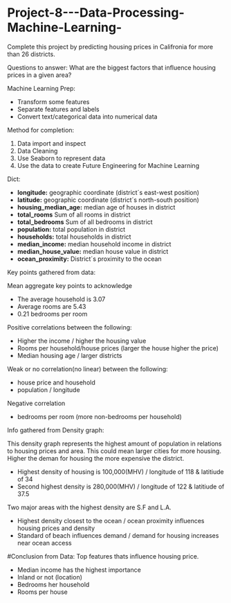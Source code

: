 # Project-8---Data-Processing-Machine-Learning-

Complete this project by predicting housing prices in Califronia for more than 26 districts. 

Questions to answer:
What are the biggest factors that influence housing prices in a given area?


Machine Learning Prep:
- Transform some features
- Separate features and labels
- Convert text/categorical data into numerical data

Method for completion:

1) Data import and inspect
2) Data Cleaning 
3) Use Seaborn to represent data 
4) Use the data to create Future Engineering for Machine Learning

Dict:

* **longitude:**  geographic coordinate (district´s east-west position)
* **latitude:**  geographic coordinate (district´s north-south position)
* **housing_median_age:** median age of houses in district
* **total_rooms** Sum of all rooms in district
* **total_bedrooms** Sum of all bedrooms in district
* **population:** total population in district
* **households:** total households in district
* **median_income:** median household income in district 
* **median_house_value:** median house value in district
* **ocean_proximity:** District´s proximity to the ocean



Key points gathered from data:

Mean aggregate key points to acknowledge
- The average household is 3.07
- Average rooms are 5.43
- 0.21 bedrooms per room

Positive correlations between the following:
- Higher the income / higher the housing value
- Rooms per household/house prices (larger the house higher the price)
- Median housing age / larger districts

Weak or no correlation(no linear) between the following:
- house price and household
- population / longitude

Negative correlation
- bedrooms per room (more non-bedrooms per household)


Info gathered from Density graph:

This density graph represents the highest amount of population in relations to housing prices and area. This could mean larger cities for more housing. Higher the deman for housing the more expensive the district. 

- Highest density of housing is 100,000(MHV) / longitude of 118 & latitiude of 34
- Second highest density is 280,000(MHV) / longitude of 122 & latitiude of 37.5

Two major areas with the highest density are S.F and L.A.

- Highest density closest to the ocean / ocean proximity influences housing prices and density
- Standard of beach influences demand / demand for housing increases near ocean access



#Conclusion from Data: Top features thats influence housing price. 

- Median income has the highest importance
- Inland or not (location)
- Bedrooms her household
- Rooms per house

